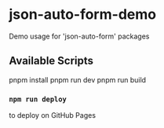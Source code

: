 # json-auto-form-demo

Demo usage for 'json-auto-form' packages

## Available Scripts

  pnpm install
  pnpm run dev
  pnpm run build

### `npm run deploy`

to deploy on GitHub Pages





